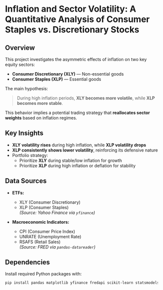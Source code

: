 # Inflation and Sector Volatility: A Quantitative Analysis of Consumer Staples vs. Discretionary Stocks

## Overview

This project investigates the asymmetric effects of inflation on two key equity sectors:
- **Consumer Discretionary (XLY)** — Non-essential goods
- **Consumer Staples (XLP)** — Essential goods

The main hypothesis:  
> During high inflation periods, **XLY becomes more volatile**, while **XLP becomes more stable**.

This behavior implies a potential trading strategy that **reallocates sector weights** based on inflation regimes.

## Key Insights

- **XLY volatility rises** during high inflation, while **XLP volatility drops**
- **XLP consistently shows lower volatility**, reinforcing its defensive nature
- Portfolio strategy:  
  - Prioritize **XLY** during stable/low inflation for growth  
  - Prioritize **XLP** during high inflation or deflation for stability

## Data Sources

- **ETFs:**
  - XLY (Consumer Discretionary)
  - XLP (Consumer Staples)  
  *(Source: Yahoo Finance via `yfinance`)*

- **Macroeconomic Indicators:**
  - CPI (Consumer Price Index)
  - UNRATE (Unemployment Rate)
  - RSAFS (Retail Sales)  
  *(Source: FRED via `pandas-datareader`)*

## Dependencies

Install required Python packages with:
```bash
pip install pandas matplotlib yfinance fredapi scikit-learn statsmodels pandas-datareader
